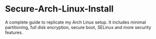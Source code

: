 # Secure-Arch-Linux-Install
A complete guide to replicate my Arch Linux setup. It includes minimal partitioning, full disk encryption, secure boot, SELinux and more security features.
